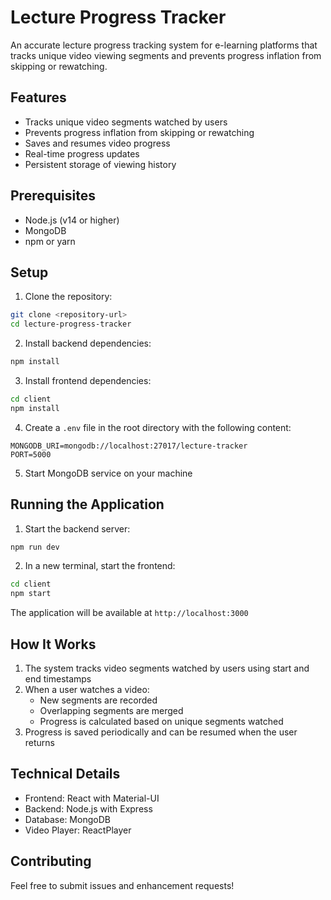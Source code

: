 # Lecture Progress Tracker

An accurate lecture progress tracking system for e-learning platforms that tracks unique video viewing segments and prevents progress inflation from skipping or rewatching.

## Features

- Tracks unique video segments watched by users
- Prevents progress inflation from skipping or rewatching
- Saves and resumes video progress
- Real-time progress updates
- Persistent storage of viewing history

## Prerequisites

- Node.js (v14 or higher)
- MongoDB
- npm or yarn

## Setup

1. Clone the repository:
```bash
git clone <repository-url>
cd lecture-progress-tracker
```

2. Install backend dependencies:
```bash
npm install
```

3. Install frontend dependencies:
```bash
cd client
npm install
```

4. Create a `.env` file in the root directory with the following content:
```
MONGODB_URI=mongodb://localhost:27017/lecture-tracker
PORT=5000
```

5. Start MongoDB service on your machine

## Running the Application

1. Start the backend server:
```bash
npm run dev
```

2. In a new terminal, start the frontend:
```bash
cd client
npm start
```

The application will be available at `http://localhost:3000`

## How It Works

1. The system tracks video segments watched by users using start and end timestamps
2. When a user watches a video:
   - New segments are recorded
   - Overlapping segments are merged
   - Progress is calculated based on unique segments watched
3. Progress is saved periodically and can be resumed when the user returns

## Technical Details

- Frontend: React with Material-UI
- Backend: Node.js with Express
- Database: MongoDB
- Video Player: ReactPlayer

## Contributing

Feel free to submit issues and enhancement requests!